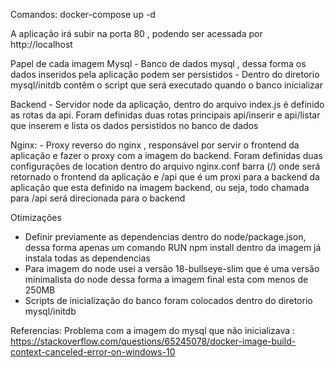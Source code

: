 Comandos: 
docker-compose up -d 

A aplicação irá subir na porta 80 , podendo ser acessada por 
http://localhost

Papel de cada imagem 
Mysql
	- Banco de dados mysql , dessa forma os dados inseridos pela aplicação podem ser persistidos 
	- Dentro do diretorio mysql/initdb contêm o script que será executado quando o banco inicializar 

Backend 
	- Servidor node da aplicação,  dentro do arquivo index.js é definido as rotas da api. Foram definidas duas rotas principais api/inserir e api/listar que inserem e lista os dados persistidos no banco de dados 

Nginx: 
	- Proxy reverso do nginx , responsável por servir o frontend da aplicação e fazer o proxy com a imagem do backend. Foram definidas duas configurações de location  dentro do arquivo nginx.conf  barra (/) onde será retornado o frontend da aplicação e /api  que é um proxi para a backend da aplicação que esta definido na imagem backend, ou seja, todo chamada para /api será direcionada para o backend 


Otimizações 
- Definir previamente as dependencias dentro do node/package.json, dessa forma apenas um comando RUN npm install dentro da imagem já instala todas as dependencias 
- Para imagem do node usei a versão 18-bullseye-slim  que  é uma versão minimalista do node dessa forma a imagem final esta com menos de 250MB 
- Scripts de inicialização do banco foram colocados dentro do diretorio mysql/initdb 

Referencias: 
Problema com a imagem do mysql que não inicializava : 
https://stackoverflow.com/questions/65245078/docker-image-build-context-canceled-error-on-windows-10 

